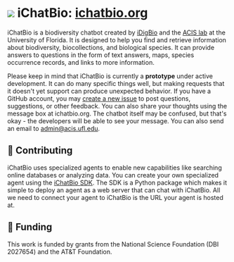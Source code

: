 # ![](https://ichatbio.org/leaf.svg) iChatBio: [ichatbio.org](ichatbio.org)

iChatBio is a biodiversity chatbot created by [iDigBio](https://www.idigbio.org/) and the [ACIS lab](https://www.acis.ufl.edu/) at the University of Florida. It is designed to help you find and retrieve information about biodiversity, biocollections, and biological species. It can provide answers to questions in the form of text answers, maps, species occurrence records, and links to more information.

Please keep in mind that iChatBio is currently a **prototype** under active development. It can do many specific things well, but making requests that it doesn't yet support can produce unexpected behavior. If you have a GitHub account, you may [create a new issue](https://github.com/acislab/chat.acis.ufl.edu/issues/new) to post questions, suggestions, or other feedback. You can also share your thoughts using the message box at ichatbio.org. The chatbot itself may be confused, but that's okay - the developers will be able to see your message. You can also send an email to admin@acis.ufl.edu.

## 🤖 Contributing

iChatBio uses specialized agents to enable new capabilities like searching online databases or analyzing data. You can create your own specialized agent using the [iChatBio SDK](https://pypi.org/project/ichatbio-sdk). The SDK is a Python package which makes it simple to deploy an agent as a web server that can chat with iChatBio. All we need to connect your agent to iChatBio is the URL your agent is hosted at.

## 🏢 Funding

This work is funded by grants from the National Science Foundation (DBI 2027654) and the AT&T Foundation.
